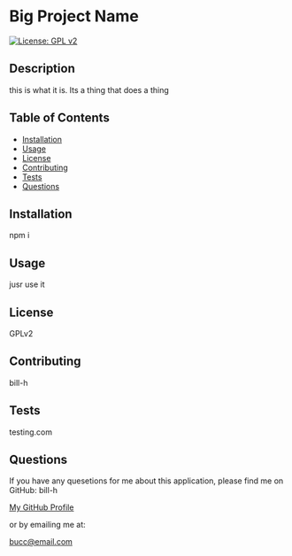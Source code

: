 # Big Project Name

[![License: GPL v2](https://img.shields.io/badge/License-GPL%20v2-blue.svg)](https://www.gnu.org/licenses/old-licenses/gpl-2.0.en.html)

## Description
this is what it is. Its a thing that does a thing

## Table of Contents

- [Installation](#installation)
- [Usage](#usage)
- [License](#license)
- [Contributing](#contributing)
- [Tests](#tests)
- [Questions](#questions)

## Installation
npm i

## Usage
jusr use it

## License
GPLv2

## Contributing
bill-h


## Tests
testing.com

## Questions
If you have any quesetions for me about this application, please find me on GitHub: 
bill-h 

[My GitHub Profile](https://github.com/bill-h)

or by emailing me at:

bucc@email.com

